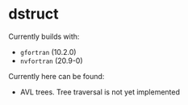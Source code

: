 dstruct
=======

Currently builds with:

 + `gfortran` (10.2.0)
 + `nvfortran` (20.9-0)


Currently here can be found:

 + AVL trees. Tree traversal is not yet implemented
